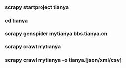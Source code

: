 ### scrapy startproject tianya

### cd tianya

### scrapy genspider mytianya bbs.tianya.cn

### scrapy crawl mytianya

### scrapy crawl mytianya -o tianya.\[json/xml/csv\]



